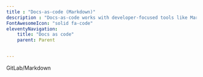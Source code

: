 ```yaml
---
title : "Docs-as-code (Markdown)"
description : "Docs-as-code works with developer-focused tools like Markdown, Git, and VS Code."
FontAwesomeIcon: "solid fa-code"
eleventyNavigation:
    title: "Docs as code"
    parent: Parent


---
```


GitLab/Markdown
